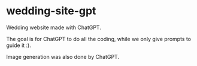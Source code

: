 # wedding-site-gpt
Wedding website made with ChatGPT.

The goal is for ChatGPT to do all the coding, while we only give prompts to guide it :).

Image generation was also done by ChatGPT.
